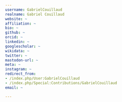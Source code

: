 ```yaml
---
username: GabrielCouillaud
realname: Gabriel Couillaud
website: ~
affiliation: ~
bio: ~
github: ~
orcid: ~
linkedin: ~
googlescholar: ~
wikidata: ~
twitter: ~
mastodon-url: ~
meta: ~
instagram: ~
redirect_from:
- /index.php/User:GabrielCouillaud
- /index.php/Special:Contributions/GabrielCouillaud
email: ~

---
```


